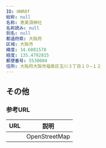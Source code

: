 ```yaml
---
ID: HNR0f
総称: null
名称: 恵美須神社
名称読み: null
別名: null
都道府県: 大阪府
区域: 大阪市
緯度: 34.6881578
経度: 135.4792815
郵便番号: 5530004
住所: 大阪府大阪市福島区玉川３丁目１０−１２
---
```


## その他

### 参考URL

| URL | 説明          |
| --- | ------------- |
|     | OpenStreetMap |
